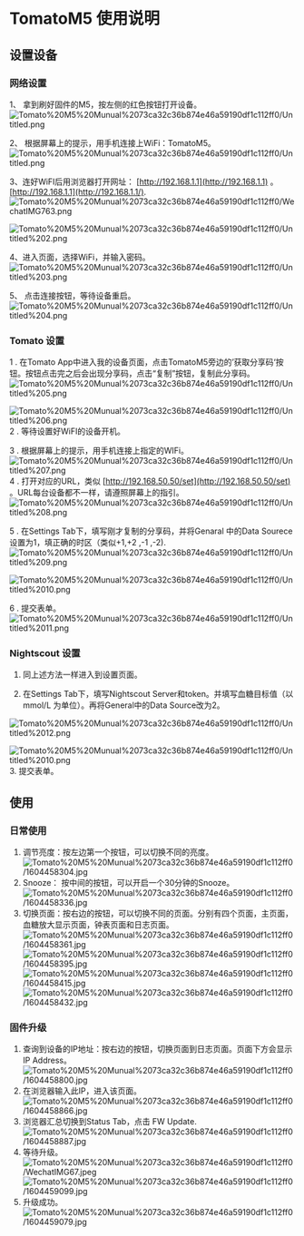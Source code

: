 # TomatoM5 使用说明


<!-- ## 刷入固件

### 固件工具

### 烧录固件 -->

## 设置设备

### 网络设置

1、 拿到刷好固件的M5，按左侧的红色按钮打开设备。
![Tomato%20M5%20Munual%2073ca32c36b874e46a59190df1c112ff0/Untitled.png](Tomato%20M5%20Munual%2073ca32c36b874e46a59190df1c112ff0/Untitled.png)

2、 根据屏幕上的提示，用手机连接上WiFi：TomatoM5。
![Tomato%20M5%20Munual%2073ca32c36b874e46a59190df1c112ff0/Untitled.png](Tomato%20M5%20Munual%2073ca32c36b874e46a59190df1c112ff0/Untitled.png)

3、连好WiFI后用浏览器打开网址： [http://192.168.1.1](http://192.168.1.1) 。
[http://192.168.1.1](http://192.168.1.1/).
![Tomato%20M5%20Munual%2073ca32c36b874e46a59190df1c112ff0/WechatIMG763.png](Tomato%20M5%20Munual%2073ca32c36b874e46a59190df1c112ff0/WechatIMG763.png)

![Tomato%20M5%20Munual%2073ca32c36b874e46a59190df1c112ff0/Untitled%202.png](Tomato%20M5%20Munual%2073ca32c36b874e46a59190df1c112ff0/Untitled%202.png)



4、进入页面，选择WiFi，并输入密码。
![Tomato%20M5%20Munual%2073ca32c36b874e46a59190df1c112ff0/Untitled%203.png](Tomato%20M5%20Munual%2073ca32c36b874e46a59190df1c112ff0/Untitled%203.png)

5、 点击连接按钮，等待设备重启。
![Tomato%20M5%20Munual%2073ca32c36b874e46a59190df1c112ff0/Untitled%204.png](Tomato%20M5%20Munual%2073ca32c36b874e46a59190df1c112ff0/Untitled%204.png)

### Tomato 设置


1 .   在Tomato App中进入我的设备页面，点击TomatoM5旁边的’获取分享码‘按钮。按钮点击完之后会出现分享码，点击“复制”按钮，复制此分享码。
![Tomato%20M5%20Munual%2073ca32c36b874e46a59190df1c112ff0/Untitled%205.png](Tomato%20M5%20Munual%2073ca32c36b874e46a59190df1c112ff0/Untitled%205.png)

![Tomato%20M5%20Munual%2073ca32c36b874e46a59190df1c112ff0/Untitled%206.png](Tomato%20M5%20Munual%2073ca32c36b874e46a59190df1c112ff0/Untitled%206.png)
2 . 等待设置好WiFI的设备开机。

3 . 根据屏幕上的提示，用手机连接上指定的WIFi。
![Tomato%20M5%20Munual%2073ca32c36b874e46a59190df1c112ff0/Untitled%207.png](Tomato%20M5%20Munual%2073ca32c36b874e46a59190df1c112ff0/Untitled%207.png)
4 . 打开对应的URL，类似  [http://192.168.50.50/set](http://192.168.50.50/set) 。URL每台设备都不一样，请遵照屏幕上的指引。
![Tomato%20M5%20Munual%2073ca32c36b874e46a59190df1c112ff0/Untitled%208.png](Tomato%20M5%20Munual%2073ca32c36b874e46a59190df1c112ff0/Untitled%208.png)
   

5 .  在Settings Tab下，填写刚才复制的分享码，并将Genaral 中的Data Sourece 设置为1，填正确的时区（类似+1,+2 ,-1 ,-2).
![Tomato%20M5%20Munual%2073ca32c36b874e46a59190df1c112ff0/Untitled%209.png](Tomato%20M5%20Munual%2073ca32c36b874e46a59190df1c112ff0/Untitled%209.png)

![Tomato%20M5%20Munual%2073ca32c36b874e46a59190df1c112ff0/Untitled%2010.png](Tomato%20M5%20Munual%2073ca32c36b874e46a59190df1c112ff0/Untitled%2010.png)

6 . 提交表单。
![Tomato%20M5%20Munual%2073ca32c36b874e46a59190df1c112ff0/Untitled%2011.png](Tomato%20M5%20Munual%2073ca32c36b874e46a59190df1c112ff0/Untitled%2011.png)
### Nightscout 设置

1. 同上述方法一样进入到设置页面。
   
2. 在Settings Tab下，填写Nightscout Server和token。并填写血糖目标值（以mmol/L 为单位）。再将General中的Data Source改为2。
   
![Tomato%20M5%20Munual%2073ca32c36b874e46a59190df1c112ff0/Untitled%2012.png](Tomato%20M5%20Munual%2073ca32c36b874e46a59190df1c112ff0/Untitled%2012.png)

![Tomato%20M5%20Munual%2073ca32c36b874e46a59190df1c112ff0/Untitled%2010.png](Tomato%20M5%20Munual%2073ca32c36b874e46a59190df1c112ff0/Untitled%2010.png)
3. 提交表单。

## 使用

### 日常使用

1. 调节亮度：按左边第一个按钮，可以切换不同的亮度。
   ![Tomato%20M5%20Munual%2073ca32c36b874e46a59190df1c112ff0/1604458304.jpg](Tomato%20M5%20Munual%2073ca32c36b874e46a59190df1c112ff0/1604458304.jpg)
2. Snooze： 按中间的按钮，可以开启一个30分钟的Snooze。
   ![Tomato%20M5%20Munual%2073ca32c36b874e46a59190df1c112ff0/1604458336.jpg](Tomato%20M5%20Munual%2073ca32c36b874e46a59190df1c112ff0/1604458336.jpg)
3. 切换页面：按右边的按钮，可以切换不同的页面。分别有四个页面，主页面，血糖放大显示页面，钟表页面和日志页面。
   ![Tomato%20M5%20Munual%2073ca32c36b874e46a59190df1c112ff0/1604458361.jpg](Tomato%20M5%20Munual%2073ca32c36b874e46a59190df1c112ff0/1604458361.jpg)
    ![Tomato%20M5%20Munual%2073ca32c36b874e46a59190df1c112ff0/1604458395.jpg](Tomato%20M5%20Munual%2073ca32c36b874e46a59190df1c112ff0/1604458395.jpg)
    ![Tomato%20M5%20Munual%2073ca32c36b874e46a59190df1c112ff0/1604458415.jpg](Tomato%20M5%20Munual%2073ca32c36b874e46a59190df1c112ff0/1604458415.jpg)
    ![Tomato%20M5%20Munual%2073ca32c36b874e46a59190df1c112ff0/1604458432.jpg](Tomato%20M5%20Munual%2073ca32c36b874e46a59190df1c112ff0/1604458432.jpg)

### 固件升级

1. 查询到设备的IP地址：按右边的按钮，切换页面到日志页面。页面下方会显示IP Address。
 ![Tomato%20M5%20Munual%2073ca32c36b874e46a59190df1c112ff0/1604458800.jpg](Tomato%20M5%20Munual%2073ca32c36b874e46a59190df1c112ff0/1604458800.jpg)
2. 在浏览器输入此IP，进入该页面。
   ![Tomato%20M5%20Munual%2073ca32c36b874e46a59190df1c112ff0/1604458866.jpg](Tomato%20M5%20Munual%2073ca32c36b874e46a59190df1c112ff0/1604458866.jpg)
3. 浏览器汇总切换到Status Tab，点击 FW Update.
   ![Tomato%20M5%20Munual%2073ca32c36b874e46a59190df1c112ff0/1604458887.jpg](Tomato%20M5%20Munual%2073ca32c36b874e46a59190df1c112ff0/1604458887.jpg)
4. 等待升级。
   ![Tomato%20M5%20Munual%2073ca32c36b874e46a59190df1c112ff0/WechatIMG67.jpeg](Tomato%20M5%20Munual%2073ca32c36b874e46a59190df1c112ff0/WechatIMG67.jpeg)
    ![Tomato%20M5%20Munual%2073ca32c36b874e46a59190df1c112ff0/1604459099.jpg](Tomato%20M5%20Munual%2073ca32c36b874e46a59190df1c112ff0/1604459099.jpg)
5. 升级成功。
![Tomato%20M5%20Munual%2073ca32c36b874e46a59190df1c112ff0/1604459079.jpg](Tomato%20M5%20Munual%2073ca32c36b874e46a59190df1c112ff0/1604459079.jpg)

<!-- ## 常见问题 -->